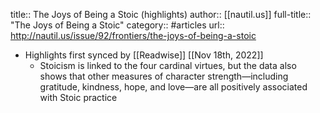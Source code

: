 title:: The Joys of Being a Stoic (highlights)
author:: [[nautil.us]]
full-title:: "The Joys of Being a Stoic"
category:: #articles
url:: http://nautil.us/issue/92/frontiers/the-joys-of-being-a-stoic

- Highlights first synced by [[Readwise]] [[Nov 18th, 2022]]
	- Stoicism is linked to the four cardinal virtues, but the data also shows that other measures of character strength—including gratitude, kindness, hope, and love—are all positively associated with Stoic practice